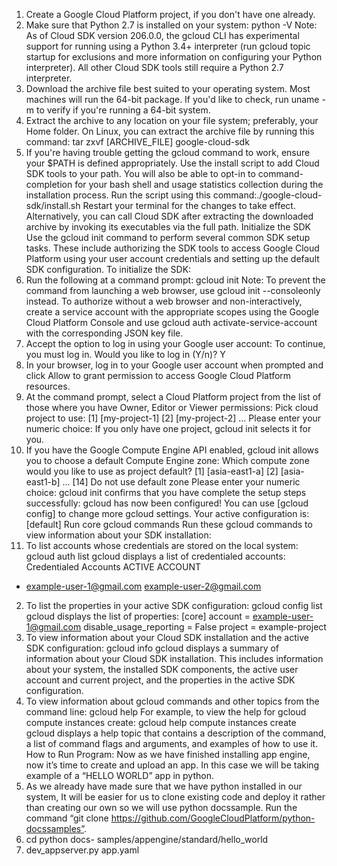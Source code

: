 1. Create a Google Cloud Platform project, if you don't have one already.
2. Make sure that Python 2.7 is installed on your system:
python -V
Note: As of Cloud SDK version 206.0.0, the gcloud CLI has experimental support for running using a Python 3.4+ interpreter (run gcloud topic startup for exclusions and more information on configuring your Python interpreter). All other Cloud SDK tools still require a Python 2.7 interpreter.
3. Download the archive file best suited to your operating system. Most machines will run the 64-bit package. If you'd like to check, run uname -m to verify if you're running a 64-bit system.
4. Extract the archive to any location on your file system; preferably, your Home folder. On Linux, you can extract the archive file by running this command:
tar zxvf [ARCHIVE_FILE] google-cloud-sdk
5. If you're having trouble getting the gcloud command to work, ensure your $PATH is defined appropriately. Use the install script to add Cloud SDK tools to your path. You will also be able to opt-in to command-completion for your bash shell and usage statistics collection during the installation process. Run the script using this command:./google-cloud- sdk/install.sh
Restart your terminal for the changes to take effect.
Alternatively, you can call Cloud SDK after extracting the downloaded archive by invoking its executables via the full path.
Initialize the SDK
Use the gcloud init command to perform several common SDK setup tasks. These include authorizing the SDK tools to access Google Cloud Platform using your user account credentials and setting up the default SDK configuration.
To initialize the SDK:
1. Run the following at a command prompt:
gcloud init
Note: To prevent the command from launching a web browser, use gcloud init --consoleonly instead. To authorize without a web browser and non-interactively, create a service account with the appropriate scopes using the Google Cloud Platform Console and use gcloud auth activate-service-account with the corresponding JSON key file.
2. Accept the option to log in using your Google user account: To continue, you must log in. Would you like to log in (Y/n)? Y
3. In your browser, log in to your Google user account when prompted and click Allow to grant permission to access Google Cloud Platform resources.
4. At the command prompt, select a Cloud Platform project from the list of those where you have Owner, Editor or Viewer permissions:
Pick cloud project to use:
[1] [my-project-1]
[2] [my-project-2]
...
Please enter your numeric choice:
If you only have one project, gcloud init selects it for you.
5. If you have the Google Compute Engine API enabled, gcloud init allows you to choose a default Compute Engine zone:
Which compute zone would you like to use as project default?
[1] [asia-east1-a]
[2] [asia-east1-b]
...
[14] Do not use default zone Please enter your numeric choice:
gcloud init confirms that you have complete the setup steps successfully: gcloud has now been configured!
You can use [gcloud config] to change more gcloud settings. Your active configuration is: [default]
Run core gcloud commands
Run these gcloud commands to view information about your SDK installation:
1. To list accounts whose credentials are stored on the local system: gcloud auth list
gcloud displays a list of credentialed accounts:
Credentialed Accounts ACTIVE ACCOUNT
* example-user-1@gmail.com example-user-2@gmail.com
2. To list the properties in your active SDK configuration:
gcloud config list
gcloud displays the list of properties:
[core]
account = example-user-1@gmail.com disable_usage_reporting = False project = example-project
3. To view information about your Cloud SDK installation and the active SDK configuration: gcloud info
gcloud displays a summary of information about your Cloud SDK installation. This includes information about your system, the installed SDK components, the active user account and current project, and the properties in the active SDK configuration.
4. To view information about gcloud commands and other topics from the command line: gcloud help
For example, to view the help for gcloud compute instances create: gcloud help compute instances create
gcloud displays a help topic that contains a description of the command, a list of command flags and arguments, and examples of how to use it.
How to Run Program:
Now as we have finished installing app engine, now it’s time to create and upload an app. In this case we will be taking example of a “HELLO WORLD” app in python.
1. As we already have made sure that we have python installed in our system, It will be easier for us
to clone existing code and deploy it rather than creating our own so we will use python docssample.
Run the command “git clone https://github.com/GoogleCloudPlatform/python-docssamples”.
2. cd python docs- samples/appengine/standard/hello_world
3. dev_appserver.py app.yaml
